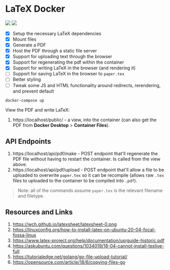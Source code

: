 # LaTeX Docker

[![](https://img.shields.io/badge/Go-1.22.2-blue.svg)](https://golang.org/pkg/)
[![](https://img.shields.io/badge/LaTeX-TexLive-turquoise.svg)](https://www.latex-project.org/get/)

- [x] Setup the necessary LaTeX dependencies
- [x] Mount files
- [x] Generate a PDF
- [x] Host the PDF through a static file server
- [x] Support for uploading text through the browser
- [x] Support for regenerating the pdf within the container
- [x] Support for writing LaTeX in the browser (and rendering it)
- [ ] Support for saving LaTeX in the browser to `paper.tex`
- [ ] Better styling
- [ ] Tweak some JS and HTML functionality around redirects, rerendering, and prevent default

```bash
docker-compose up
```

View the PDF and write LaTeX:

1. https://localhost/public/ - a view, into the container (can also get the PDF from **Docker Desktop** > **Container Files**).

## API Endpoints

1. https://localhost/api/pdf/make - POST endpoint that'll regenerate the PDF file without having to restart the container. Is called from the view above.
1. https://localhost/api/pdf/upload - POST endpoint that'll allow a file to be uploaded to overwrite `paper.tex` so it can be recompile (allows raw `.tex` files to uploaded to the container to be compiled into `.pdf`).

> Note: all of the commands assume `paper.tex` is the relevant filename and filetype.

## Resources and Links

1. https://wch.github.io/latexsheet/latexsheet-0.png
1. https://linuxconfig.org/how-to-install-latex-on-ubuntu-20-04-focal-fossa-linux
1. https://www.latex-project.org/help/documentation/usrguide-historic.pdf
1. https://askubuntu.com/questions/1034019/18-04-cannot-install-texlive-full
2. https://tutorialedge.net/golang/go-file-upload-tutorial/
3. https://opensource.com/article/18/6/copying-files-go